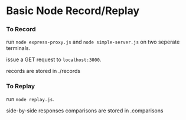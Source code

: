 # Basic Node Record/Replay
### To Record
run `node express-proxy.js` and `node simple-server.js` on two seperate terminals.

issue a GET request to `localhost:3000`.

records are stored in ./records
### To Replay
run `node replay.js`.

side-by-side responses comparisons are stored in .comparisons